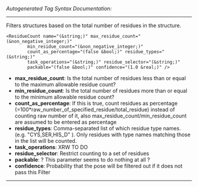 _Autogenerated Tag Syntax Documentation:_

---
Filters structures based on the total number of residues in the structure.

```
<ResidueCount name="(&string;)" max_residue_count="(&non_negative_integer;)"
        min_residue_count="(&non_negative_integer;)"
        count_as_percentage="(false &bool;)" residue_types="(&string;)"
        task_operations="(&string;)" residue_selector="(&string;)"
        packable="(false &bool;)" confidence="(1.0 &real;)" />
```

-   **max_residue_count**: Is the total number of residues less than or equal to the maximum allowable residue count?
-   **min_residue_count**: Is the total number of residues more than or equal to the minimum allowable residue count?
-   **count_as_percentage**: If this is true, count residues as percentage (=100*raw_number_of_specified_residue/total_residue) instead of counting raw number of it, also max_residue_count/min_residue_count are assumed to be entered as percentage
-   **residue_types**: Comma-separated list of which residue type names. (e.g. "CYS,SER,HIS_D" ). Only residues with type names matching those in the list will be counted.
-   **task_operations**: XRW TO DO
-   **residue_selector**: Restrict counting to a set of residues
-   **packable**: ? This parameter seems to do nothing at all ?
-   **confidence**: Probability that the pose will be filtered out if it does not pass this Filter

---
